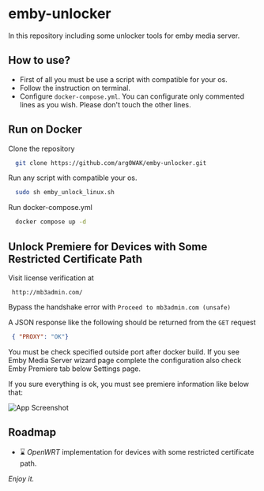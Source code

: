 # emby-unlocker
In this repository including some unlocker tools for emby media server.

## How to use?

- First of all you must be use a script with compatible for your os.
- Follow the instruction on terminal.
- Configure `docker-compose.yml`. You can configurate only commented lines as you wish. Please don't touch the other lines.


## Run on Docker

Clone the repository

```bash
  git clone https://github.com/arg0WAK/emby-unlocker.git
```

Run any script with compatible your os.

```bash
  sudo sh emby_unlock_linux.sh
```

Run docker-compose.yml

```bash
  docker compose up -d
```

## Unlock Premiere for Devices with Some Restricted Certificate Path

Visit license verification at

```GET
 http://mb3admin.com/
 ```

Bypass the handshake error with `Proceed to mb3admin.com (unsafe)`

A JSON response like the following should be returned from the `GET` request

```JSON
 { "PROXY": "OK"}
```

You must be check specified outside port after docker build. If you see Emby Media Server wizard page complete the configuration also check Emby Premiere tab below Settings page.

If you sure everything is ok, you must see premiere information like below that:

![App Screenshot](https://arg0wak.github.io/gist/images/emby-unlocker/FII5MGK96G5C.png)

## Roadmap

-   ⌛ *OpenWRT* implementation for devices with some restricted certificate path.

_Enjoy it._
